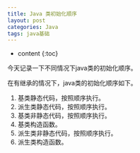 ```yaml
---
title: Java 类初始化顺序
layout: post
categories: Java
tags: java基础
---
```

* content
{:toc}

今天记录一下不同情况下java类的初始化顺序。



在有继承的情况下，java类的初始化顺序如下。  

1. 基类静态代码，按照顺序执行。
2. 派生类静态代码，按照顺序执行。  
3. 基类非静态代码，按照顺序执行。
4. 基类构造函数。
5. 派生类非静态代码，按照顺序执行。
6. 派生类构造函数。
